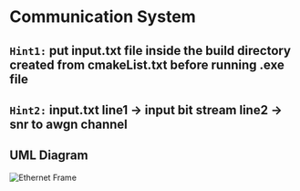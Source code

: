 # Communication System

## ```Hint1:``` put input.txt file inside the build directory created from cmakeList.txt before running .exe file
## ```Hint2:``` input.txt line1 -> input bit stream line2 -> snr to awgn channel
## UML Diagram
![Ethernet Frame](https://user-images.githubusercontent.com/82238829/191929114-701cd1fc-0fa2-4b6f-a28c-08f67115b4e8.png)

